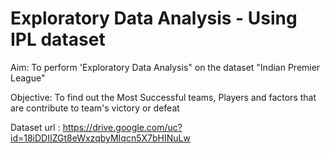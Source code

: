 # Exploratory Data Analysis - Using IPL dataset


Aim:
    To perform 'Exploratory Data Analysis" on the dataset "Indian Premier League"
    
Objective:
         To find out the Most Successful teams, Players and factors that are contribute to team's victory or defeat
         
         
Dataset url : https://drive.google.com/uc?id=18iDDIIZGt8eWxzqbyMIqcn5X7bHINuLw 
